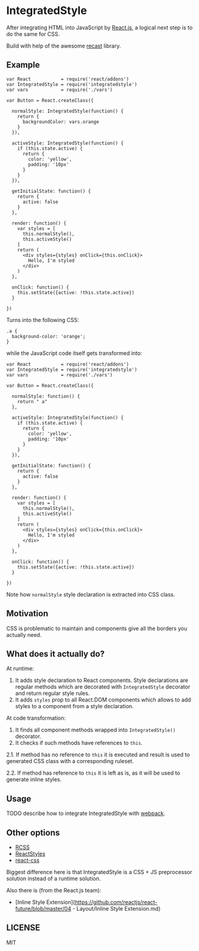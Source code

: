 IntegratedStyle
===============

After integrating HTML into JavaScript by [React.js][], a logical next step is
to do the same for CSS.

Build with help of the awesome [recast][] library.

Example
-------

```
var React           = require('react/addons')
var IntegratedStyle = require('integratedstyle')
var vars            = require('./vars')

var Button = React.createClass({

  normalStyle: IntegratedStyle(function() {
    return {
      backgroundColor: vars.orange
    }
  }),

  activeStyle: IntegratedStyle(function() {
    if (this.state.active) {
      return {
        color: 'yellow',
        padding: '10px'
      }
    }
  }),

  getInitialState: function() {
    return {
      active: false
    }
  },

  render: function() {
    var styles = [
      this.normalStyle(),
      this.activeStyle()
    ]
    return (
      <div styles={styles} onClick={this.onClick}>
        Hello, I'm styled
      </div>
    )
  },

  onClick: function() {
    this.setState({active: !this.state.active})
  }

})
```

Turns into the following CSS:

```
.a {
  background-color: 'orange';
}
```

while the JavaScript code itself gets transformed into:
```
var React           = require('react/addons')
var IntegratedStyle = require('integratedstyle')
var vars            = require('./vars')

var Button = React.createClass({

  normalStyle: function() {
    return " a"
  },

  activeStyle: IntegratedStyle(function() {
    if (this.state.active) {
      return {
        color: 'yellow',
        padding: '10px'
      }
    }
  }),

  getInitialState: function() {
    return {
      active: false
    }
  },

  render: function() {
    var styles = [
      this.normalStyle(),
      this.activeStyle()
    ]
    return (
      <div styles={styles} onClick={this.onClick}>
        Hello, I'm styled
      </div>
    )
  },

  onClick: function() {
    this.setState({active: !this.state.active})
  }

})
```

Note how `normalStyle` style declaration is extracted into CSS class.

Motivation
----------

CSS is problematic to maintain and components give all the borders you actually
need.

What does it actually do?
-------------------------

At runtime:

1. It adds style declaration to React components. Style declarations are regular
   methods which are decorated with `IntegratedStyle` decorator and return
   regular style rules.
2. It adds `styles` prop to all React.DOM components which allows to add styles
   to a component from a style declaration.

At code transformation:

1. It finds all component methods wrapped into `IntegratedStyle()` decorator.
2. It checks if such methods have references to `this`.

  2.1. If method has no reference to `this` it is executed and result is used to
       generated CSS class with a corresponding ruleset.

  2.2. If method has reference to `this` it is left as is, as it will be used to
       generate inline styles.

Usage
-----

TODO describe how to integrate IntegratedStyle with [webpack][].

Other options
-------------

- [RCSS](https://github.com/chenglou/rcss)
- [ReactStyles](https://github.com/hedgerwang/react-styles)
- [react-css](https://github.com/elierotenberg/react-css)

Biggest difference here is that IntegratedStyle is a CSS + JS preprocessor
solution instead of a runtime solution.

Also there is (from the React.js team):

- [Inline Style Extension](https://github.com/reactjs/react-future/blob/master/04 - Layout/Inline Style Extension.md)

LICENSE
-------

MIT

[React.js]: http://github.com/facebook/react
[recast]: http://github.com/benjamn/recast
[webpack]: https://webpack.github.io
